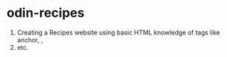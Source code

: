# odin-recipes

1. Creating a Recipes website using basic HTML knowledge of tags like anchor, <img>, <li> etc.